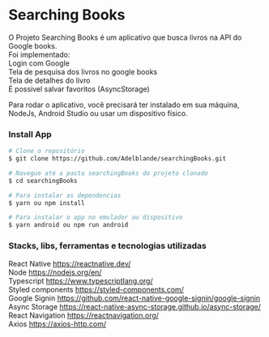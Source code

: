 # Searching Books

O Projeto Searching Books é um aplicativo que busca livros na API do Google books. <br />
Foi implementado: <br />
Login com Google <br />
Tela de pesquisa dos livros no google books <br />
Tela de detalhes do livro <br />
É possivel salvar favoritos (AsyncStorage) <br />

Para rodar o aplicativo, você precisará ter instalado em sua máquina, NodeJs, Android Studio ou usar um dispositivo físico.

### Install App
```bash
# Clone o repositório
$ git clone https://github.com/Adelblande/searchingBooks.git

# Navegue até a pasta searchingBooks do projeto clonado
$ cd searchingBooks

# Para instalar as dependencias
$ yarn ou npm install

# Para instalar o app no emulador ou dispositivo
$ yarn android ou npm run android

```
### Stacks, libs, ferramentas e tecnologias utilizadas

React Native https://reactnative.dev/ <br />
Node https://nodejs.org/en/ <br />
Typescript https://www.typescriptlang.org/ <br />
Styled components https://styled-components.com/ <br />
Google Signin https://github.com/react-native-google-signin/google-signin <br />
Async Storage https://react-native-async-storage.github.io/async-storage/ <br />
React Navigation https://reactnavigation.org/ <br />
Axios https://axios-http.com/ <br />

